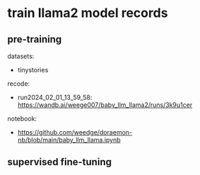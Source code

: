 # train llama2 model records

## pre-training

datasets:
 - tinystories

recode:
 - run2024_02_01_13_59_58: https://wandb.ai/weege007/baby_llm_llama2/runs/3k9u1cer

notebook:
 - https://github.com/weedge/doraemon-nb/blob/main/baby_llm_llama.ipynb

## supervised fine-tuning

